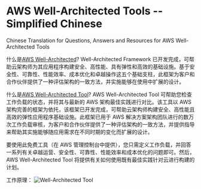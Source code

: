 # AWS Well-Architected Tools -- Simplified Chinese 
Chinese Translation for Questions, Answers and Resources for AWS Well-Architected Tools


什么是[AWS Well-Architected](https://aws.amazon.com/cn/architecture/well-architected/?nc1=h_ls)?
Well-Architected Framework 已开发完成，可帮助云架构师为其应用程序构建安全、高性能、具有弹性和高效的基础设施。基于安全性、可靠性、性能效率、成本优化和卓越操作这五个基础支柱，此框架为客户和合作伙伴提供了一种评估架构的一致方法，并实施能够在使用中扩展的设计。

什么是[AWS Well-Architected Tool](https://aws.amazon.com/cn/well-architected-tool/)?
AWS Well-Architected Tool 可帮助您检查工作负载的状态，并将其与最新的 AWS 架构最佳实践进行对比。该工具以 AWS 架构完善的框架为依托，该框架已开发完成，可帮助云架构师构建安全、高性能且高效的弹性应用程序基础设施。此框架已用于 AWS 解决方案架构团队进行的数万次工作负载审核，为客户和合作伙伴提供了一种评估架构的一致方法，并提供指导来帮助其实施能够随应用需求在不同时期的变化而扩展的设计。

要使用此免费工具（在 AWS 管理控制台中提供），您只需定义工作负载，并回答一系列有关卓越运营、安全性、可靠性、性能效率和成本优化的问题即可。然后，AWS Well-Architected Tool 将提供有关如何使用既有最佳实践针对云进行构建的计划。

工作原理：
![Well-Architected Tool](https://d1.awsstatic.com/Well%20Architected/Product-Page-Diagram_AWS-Well-Architected-Tool_how-it-works.e9f085d311ba15660fd376c2773980abbeccb4a4.png)

